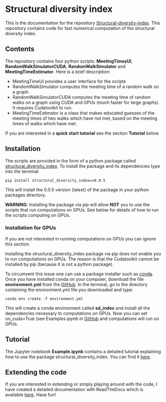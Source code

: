 # Structural diversity index

This is the documentation for the repository [Structural-diversity-index](https://pypi.org/project/structural-diversity-index/).
This repository contains code for fast numerical computation of the structural diversity index.

## Contents
The repository contains four python scripts: **MeetingTimesUI**, **RandomWalkSimulatorCUDA**, **RandomWalkSimulator** and **MeetingTimeEstimator**.
Here is a brief description:

   * MeetingTimeUI provides a user interface for the scripts
   * RandomWalkSimulator computes the meeting time of a random walk on a graph.
   * RandomWalkSimulatorCUDA computes the meeting time of random walks on a graph using CUDA and GPUs (much faster for large graphs). It requires Cudatoolkit to run.
   * MeetingTimeEstimator is a class that makes educated guesses of the meeting times of two walks which have not met, based on the meeting times of walks which have met.

If you are interested in a **quick start tutorial** see the section **Tutorial** below.

## Installation

The scripts are provided in the form of a python package called [structural_diversity_index](https://pypi.org/project/structural-diversity-index/).
To install the package and its dependencies type into the terminal

```
pip install structural_diversity_index==0.0.5
```

This will install the 0.0.5 version (latest) of the package in your python packages directory.

**WARNING**: Installing the package via pip will allow **NOT** you to use the scripts that run computations on GPUs.
See below for details of how to run the scripts computing on GPUs.

### Installation for GPUs

If you are not interested in running computations on GPUs you can ignore this section.

Installing the structural_diversity_index package via pip does not enable you to run computations on GPUs.
The reason is that the Cudatoolkit cannot be installed by pip (because it is not a python package).

To circumvent this issue one can use a package installer such as [conda](https://www.anaconda.com/products/individual).
Once you have installed conda on your computer, download the file **environment.yml** from the [GitHub](https://github.com/ethz-coss/Structural-diversity-index).
In the terminal, go to the directory containing the environment.yml file you downloaded and type:

```
conda env create -f environment.yml
```

This will create a conda environment called **sd_index** and install all the dependencies necessary to computations on GPUs.
Now you can set on_cuda=True (see Examples.ipynb in [GitHub](https://github.com/ethz-coss/Structural-diversity-index>) and computations will run on GPUs.

## Tutorial
The Jupyter notebook **Example.ipynb** contains a detailed tutorial explaining how to use the package structural_diversity_index.
You can find it [here](https://github.com/ethz-coss/Structural-diversity-index).


## Extending the code
If you are interested in extending or simply playing around with the code, I have created a detailed documentation with ReadTheDocs which is available [here](https://rse-distance.readthedocs.io). 
Have fun!



